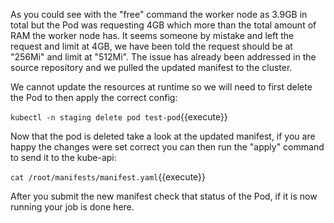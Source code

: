 As you could see with the "free" command the worker node as 3.9GB in total but the Pod was requesting 4GB which more than the total amount of RAM the worker node has. It seems someone by mistake and left the request and limit at 4GB, we have been told the request should be at "256Mi" and limit at "512Mi". The issue has already been addressed in the source repository and we pulled the updated manifest to the cluster.

We cannot update the resources at runtime so we will need to first delete the Pod to then apply the correct config:

`kubectl -n staging delete pod test-pod`{{execute}}

Now that the pod is deleted take a look at the updated manifest, if you are happy the changes were set correct you can then run the "apply" command to send it to the kube-api:

`cat /root/manifests/manifest.yaml`{{execute}}

After you submit the new manifest check that status of the Pod, if it is now running your job is done here.